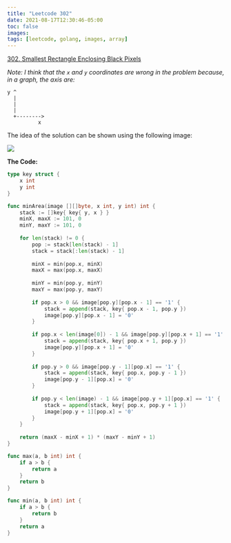 ```yaml
---
title: "Leetcode 302"
date: 2021-08-17T12:30:46-05:00
toc: false
images:
tags: [leetcode, golang, images, array]
---
```


[302. Smallest Rectangle Enclosing Black Pixels](https://leetcode.com/problems/smallest-rectangle-enclosing-black-pixels/)

*Note: I think that the `x` and `y` coordinates are wrong in the problem because, in a graph, the axis are:*

```
y ^
  |
  |
  |
  +-------->
          x
```

The idea of the solution can be shown using the following image:

![](https://i.imgur.com/xbVbiBX.png)

**The Code:**

``` go
type key struct {
    x int
    y int
}

func minArea(image [][]byte, x int, y int) int {
    stack := []key{ key{ y, x } }
    minX, maxX := 101, 0
    minY, maxY := 101, 0
    
    for len(stack) != 0 {
        pop := stack[len(stack) - 1]
        stack = stack[:len(stack) - 1]
        
        minX = min(pop.x, minX)
        maxX = max(pop.x, maxX)
        
        minY = min(pop.y, minY)
        maxY = max(pop.y, maxY)
        
        if pop.x > 0 && image[pop.y][pop.x - 1] == '1' {
            stack = append(stack, key{ pop.x - 1, pop.y })
            image[pop.y][pop.x - 1] = '0'
        }
        
        if pop.x < len(image[0]) - 1 && image[pop.y][pop.x + 1] == '1' {
            stack = append(stack, key{ pop.x + 1, pop.y })
            image[pop.y][pop.x + 1] = '0'
        }
        
        if pop.y > 0 && image[pop.y - 1][pop.x] == '1' {
            stack = append(stack, key{ pop.x, pop.y - 1 })
            image[pop.y - 1][pop.x] = '0'
        }
        
        if pop.y < len(image) - 1 && image[pop.y + 1][pop.x] == '1' {
            stack = append(stack, key{ pop.x, pop.y + 1 })
            image[pop.y + 1][pop.x] = '0'
        }
    }
    
    return (maxX - minX + 1) * (maxY - minY + 1)
}

func max(a, b int) int {
    if a > b {
        return a
    }
    return b
}

func min(a, b int) int {
    if a > b {
        return b
    }
    return a
}
```